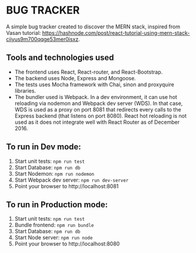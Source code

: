    BUG TRACKER
=================

A simple bug tracker created to discover the MERN stack, inspired from Vasan tutorial: https://hashnode.com/post/react-tutorial-using-mern-stack-ciiyus9m700qqge53mer0isxz.

Tools and technologies used
---------------------------
+ The frontend uses React, React-router, and React-Bootstrap.
+ The backend uses Node, Express and Mongoose.
+ The tests uses Mocha framework with Chai, sinon and proxyquire libraries.
+ The bundler used is Webpack. In a dev environment, it can use hot reloading via nodemon and Webpack dev server (WDS). In that case, WDS is used as a proxy on port 8081 that redirects every calls to the Express backend (that listens on port 8080). React hot reloading is not used as it does not integrate well with React Router as of December 2016.

To run in Dev mode:
-------------------
1. Start unit tests: `npm run test`
2. Start Database: `npm run db`
3. Start Nodemon: `npm run nodemon`
4. Start Webpack dev server: `npm run dev-server`
5. Point your browser to http://localhost:8081

To run in Production mode:
--------------------------
1. Start unit tests: `npm run test`
2. Bundle frontend: `npm run bundle`
3. Start Database: `npm run db`
4. Start Node server: `npm run node`
5. Point your browser to http://localhost:8080

